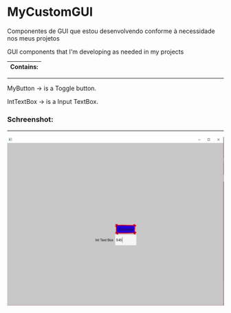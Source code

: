 # MyCustomGUI

Componentes de GUI que estou desenvolvendo conforme à necessidade nos meus projetos

GUI components that I'm developing as needed in my projects



| Contains:|
|----------|
____________________________
MyButton    -> is a Toggle button.

IntTextBox  -> is a Input TextBox.



### Schreenshot:
____________________________
![alt text](https://github.com/EduardoKarakawa/MyCustomGUI/blob/master/screenshot.JPG)
